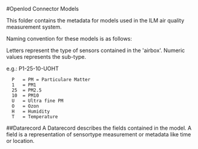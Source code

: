 
#OpenIod Connector Models

This folder contains the metadata for models used in the ILM air quality measurement system. 

Naming convention for these models is as follows:

Letters represent the type of sensors contained in the 'airbox'. Numeric values represents the sub-type. 

e.g.: P1-25-10-UOHT
```
  P   = PM = Particulare Matter
  1   = PM1 
  25  = PM2.5
  10  = PM10
  U   = Ultra fine PM
  O   = Ozon
  H   = Humidity
  T   = Temperature
```

##Datarecord
A Datarecord describes the fields contained in the model. A field is a representation of sensortype measurement or metadata like time or location. 
